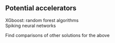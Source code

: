 ## Potential accelerators  
XGboost: random forest algorithms  
Spiking neural networks  
  
Find comparisons of other solutions for the above